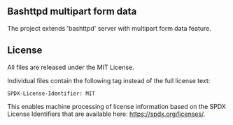 ## Bashttpd multipart form data  

The project extends 'bashttpd' server with multipart form data feature.  



## License <a name="license"></a>  

All files are released under the MIT License.  

Individual files contain the following tag instead of the full license text:
```
SPDX-License-Identifier: MIT
```
This enables machine processing of license information based on the SPDX License Identifiers that are available here: https://spdx.org/licenses/.

